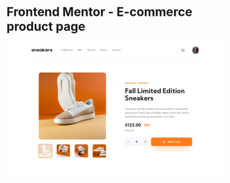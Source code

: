 # Frontend Mentor - E-commerce product page

![Design preview for the E-commerce product page coding challenge](./design/desktop-design.jpg)
